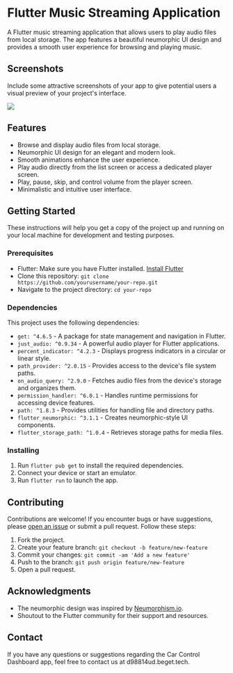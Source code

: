# Flutter Music Streaming Application

A Flutter music streaming application that allows users to play audio files from local storage. The app features a beautiful neumorphic UI design and provides a smooth user experience for browsing and playing music.

## Screenshots

Include some attractive screenshots of your app to give potential users a visual preview of your project's interface.

<img src="demo.png">

## Features

- Browse and display audio files from local storage.
- Neumorphic UI design for an elegant and modern look.
- Smooth animations enhance the user experience.
- Play audio directly from the list screen or access a dedicated player screen.
- Play, pause, skip, and control volume from the player screen.
- Minimalistic and intuitive user interface.

## Getting Started

These instructions will help you get a copy of the project up and running on your local machine for development and testing purposes.

### Prerequisites

- Flutter: Make sure you have Flutter installed. [Install Flutter](https://flutter.dev/docs/get-started/install)
- Clone this repository: `git clone https://github.com/yourusername/your-repo.git`
- Navigate to the project directory: `cd your-repo`

### Dependencies

This project uses the following dependencies:

- `get: ^4.6.5` - A package for state management and navigation in Flutter.
- `just_audio: ^0.9.34` - A powerful audio player for Flutter applications.
- `percent_indicator: ^4.2.3` - Displays progress indicators in a circular or linear style.
- `path_provider: ^2.0.15` - Provides access to the device's file system paths.
- `on_audio_query: ^2.9.0` - Fetches audio files from the device's storage and organizes them.
- `permission_handler: ^6.0.1` - Handles runtime permissions for accessing device features.
- `path: ^1.8.3` - Provides utilities for handling file and directory paths.
- `flutter_neumorphic: ^3.1.1` - Creates neumorphic-style UI components.
- `flutter_storage_path: ^1.0.4` - Retrieves storage paths for media files.


### Installing

1. Run `flutter pub get` to install the required dependencies.
2. Connect your device or start an emulator.
3. Run `flutter run` to launch the app.

## Contributing

Contributions are welcome! If you encounter bugs or have suggestions, please [open an issue](https://github.com/Hamad-Anwar/Neumorphic-Music_Player-Flutter) or submit a pull request. Follow these steps:

1. Fork the project.
2. Create your feature branch: `git checkout -b feature/new-feature`
3. Commit your changes: `git commit -am 'Add a new feature'`
4. Push to the branch: `git push origin feature/new-feature`
5. Open a pull request.


## Acknowledgments

- The neumorphic design was inspired by [Neumorphism.io](https://neumorphism.io/).
- Shoutout to the Flutter community for their support and resources.
## Contact

If you have any questions or suggestions regarding the Car Control Dashboard app, feel free to contact us at d98814ud.beget.tech.


